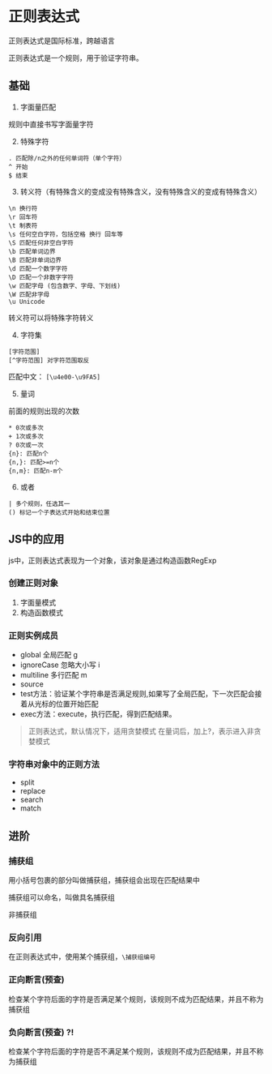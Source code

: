 # 正则表达式

正则表达式是国际标准，跨越语言

正则表达式是一个规则，用于验证字符串。

## 基础

1. 字面量匹配

规则中直接书写字面量字符

2. 特殊字符
   
```
. 匹配除/n之外的任何单词符（单个字符）
^ 开始
$ 结束
```

3. 转义符（有特殊含义的变成没有特殊含义，没有特殊含义的变成有特殊含义）

```
\n 换行符
\r 回车符
\t 制表符
\s 任何空白字符，包括空格 换行 回车等
\S 匹配任何非空白字符
\b 匹配单词边界
\B 匹配非单词边界
\d 匹配一个数字字符
\D 匹配一个非数字字符
\w 匹配字母 (包含数字、字母、下划线)
\W 匹配非字母
\u Unicode
```

转义符可以将特殊字符转义

4. 字符集

```
[字符范围]
[^字符范围] 对字符范围取反
```

匹配中文： ```[\u4e00-\u9FA5]```

5. 量词

前面的规则出现的次数

```
* 0次或多次
+ 1次或多次
? 0次或一次
{n}: 匹配n个
{n,}: 匹配>=n个
{n,m}: 匹配n-m个
```

6. 或者

```
| 多个规则，任选其一
() 标记一个子表达式开始和结束位置
```

## JS中的应用

js中，正则表达式表现为一个对象，该对象是通过构造函数RegExp

### 创建正则对象

1. 字面量模式
2. 构造函数模式

### 正则实例成员

- global  全局匹配 g
- ignoreCase 忽略大小写 i
- multiline 多行匹配 m
- source
- test方法：验证某个字符串是否满足规则,如果写了全局匹配，下一次匹配会接着从光标的位置开始匹配
- exec方法：execute，执行匹配，得到匹配结果。


> 正则表达式，默认情况下，适用贪婪模式
> 在量词后，加上?，表示进入非贪婪模式

### 字符串对象中的正则方法

- split
- replace
- search
- match

## 进阶

### 捕获组

用小括号包裹的部分叫做捕获组，捕获组会出现在匹配结果中

捕获组可以命名，叫做具名捕获组

非捕获组

### 反向引用

在正则表达式中，使用某个捕获组，```\捕获组编号```

### 正向断言(预查)

检查某个字符后面的字符是否满足某个规则，该规则不成为匹配结果，并且不称为捕获组

### 负向断言(预查) ?!

检查某个字符后面的字符是否不满足某个规则，该规则不成为匹配结果，并且不称为捕获组
